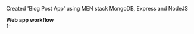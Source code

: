 Created 'Blog Post App' using MEN stack MongoDB, Express and NodeJS<br>

<b>Web app workflow</b><br>
1- 
